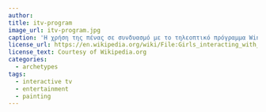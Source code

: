 ```yaml
---
author: 
title: itv-program
image_url: itv-program.jpg
caption: 'Η χρήση της πένας σε συνδυασμό με τo τηλεοπτικό πρόγραμμα Winky Dink and You δημιούργησε στο χρήστη ένα αρκετά οικείο περιβάλλον ζωγραφικής,για αυτό και το εν λόγω ψυχαγωγικό πολυμεσικό προϊόν αποτέλεσε εμπορική επιτυχία.'
license_url: https://en.wikipedia.org/wiki/File:Girls_interacting_with_the_Winky_Dink_TV_program.jpg 
license_text: Courtesy of Wikipedia.org 
categories:
  - archetypes
tags:
  - interactive tv 
  - entertainment
  - painting
---
```

